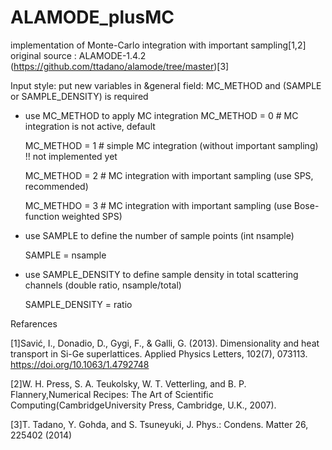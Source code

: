 # ALAMODE_plusMC
implementation of Monte-Carlo integration with important sampling[1,2]
original source : ALAMODE-1.4.2 (https://github.com/ttadano/alamode/tree/master)[3]

Input style:
put new variables in &general field: MC_METHOD and (SAMPLE or SAMPLE_DENSITY) is required
* use MC_METHOD to apply MC integration
  MC_METHOD = 0 # MC integration is not active, default

  MC_METHOD = 1 # simple MC integration (without important sampling) !! not implemented yet

  MC_METHOD = 2 # MC integration with important sampling (use SPS, recommended)

  MC_METHDO = 3 # MC integration with important sampling (use Bose-function weighted SPS)

* use SAMPLE to define the number of sample points (int nsample)

  SAMPLE = nsample
  
* use SAMPLE_DENSITY to define sample density in total scattering channels (double ratio, nsample/total)

  SAMPLE_DENSITY = ratio

Refarences

[1]Savić, I., Donadio, D., Gygi, F., & Galli, G. (2013). Dimensionality and heat transport in Si-Ge superlattices. Applied Physics Letters, 102(7), 073113. https://doi.org/10.1063/1.4792748

[2]W. H. Press, S. A. Teukolsky, W. T. Vetterling, and B. P. Flannery,Numerical  Recipes:  The  Art  of  Scientific  Computing(CambridgeUniversity Press, Cambridge, U.K., 2007).

[3]T. Tadano, Y. Gohda, and S. Tsuneyuki, J. Phys.: Condens. Matter 26, 225402 (2014)
